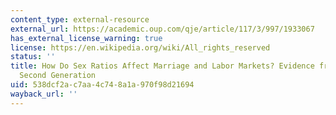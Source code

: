 ```yaml
---
content_type: external-resource
external_url: https://academic.oup.com/qje/article/117/3/997/1933067
has_external_license_warning: true
license: https://en.wikipedia.org/wiki/All_rights_reserved
status: ''
title: How Do Sex Ratios Affect Marriage and Labor Markets? Evidence from America's
  Second Generation
uid: 538dcf2a-c7aa-4c74-8a1a-970f98d21694
wayback_url: ''
---
```

